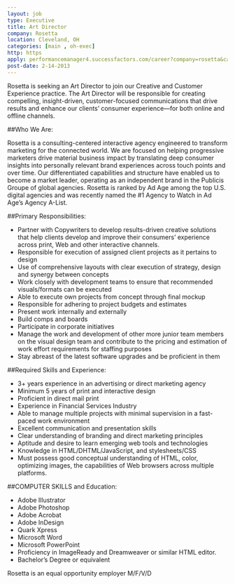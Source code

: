 ```yaml
---
layout: job
type: Executive
title: Art Director
company: Rosetta
location: Cleveland, OH
categories: [main , oh-exec]
http: https
apply: performancemanager4.successfactors.com/career?company=rosetta&career_job_req_id=4761&career_ns=job_listing&navBarLevel=JOB_SEARCH&jobPipeline=WorkCreative.net
post-date: 2-14-2013
---
```


Rosetta is seeking an Art Director to join our Creative and Customer Experience practice.  The Art Director will be responsible for creating compelling, insight-driven, customer-focused communications that drive results and enhance our clients’ consumer experience—for both online and offline channels.

##Who We Are:

Rosetta is a consulting-centered interactive agency engineered to transform marketing for the connected world. We are focused on helping progressive marketers drive material business impact by translating deep consumer insights into personally relevant brand experiences across touch points and over time. Our differentiated capabilities and structure have enabled us to become a market leader, operating as an independent brand in the Publicis Groupe of global agencies. Rosetta is ranked by Ad Age among the top U.S. digital agencies and was recently named the #1 Agency to Watch in Ad Age’s Agency A-List.

##Primary Responsibilities:

* Partner with Copywriters to develop results-driven creative solutions that help clients develop and improve their consumers’ experience across print, Web and other interactive channels.
* Responsible for execution of assigned client projects as it pertains to design
* Use of comprehensive layouts with clear execution of strategy, design and synergy between concepts
* Work closely with development teams to ensure that recommended visuals/formats can be executed
* Able to execute own projects from concept through final mockup
* Responsible for adhering to project budgets and estimates
* Present work internally and externally
* Build comps and boards
* Participate in corporate initiatives
* Manage the work and development of other more junior team members on the visual design team and contribute to the pricing and estimation of work effort requirements for staffing purposes
* Stay abreast of the latest software upgrades and be proficient in them

##Required Skills and Experience:

* 3+ years experience in an advertising or direct marketing agency
* Minimum 5 years of print and interactive design
* Proficient in direct mail print
* Experience in Financial Services Industry
* Able to manage multiple projects with minimal supervision in a fast-paced work environment
* Excellent communication and presentation skills
* Clear understanding of branding and direct marketing principles
* Aptitude and desire to learn emerging web tools and technologies
* Knowledge in HTML/DHTML/JavaScript, and stylesheets/CSS
* Must possess good conceptual understanding of HTML, color, optimizing images, the capabilities of Web browsers across multiple platforms.

##COMPUTER SKILLS and Education:

* Adobe Illustrator
* Adobe Photoshop
* Adobe Acrobat
* Adobe InDesign
* Quark Xpress
* Microsoft Word
* Microsoft PowerPoint
* Proficiency in ImageReady and Dreamweaver or similar HTML editor.
* Bachelor’s Degree or equivalent

Rosetta is an equal opportunity employer M/F/V/D
